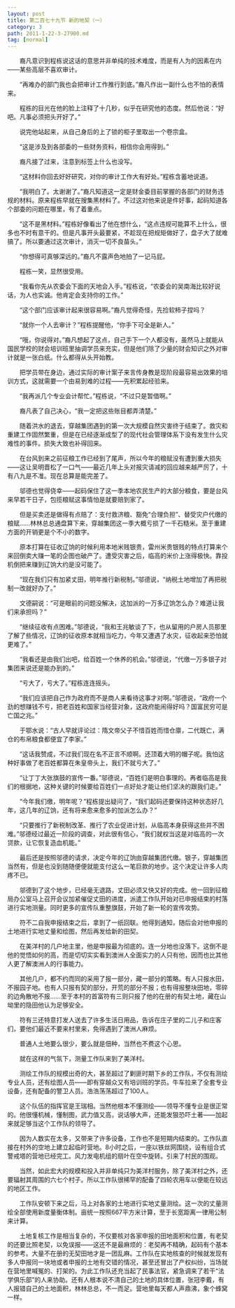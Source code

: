 ```yaml
---
layout: post
title: 第二百七十九节 新的地契（一）
category: 3
path: 2011-1-22-3-27900.md
tag: [normal]
---
```


　　裔凡意识到程栋说这话的意思并非单纯的技术难度，而是有人为的因素在内——某些高层不喜欢审计。

　　“再难办的部门我也会把审计工作推行到底。”裔凡作出一副什么也不怕的表情来。

　　程栋的目光在他的脸上注释了十几秒，似乎在研究他的态度。然后他说：“好吧。凡事必须把头开好了。”

　　说完他站起来，从自己身后的上了锁的柜子里取出一个卷宗盒。

　　“这是涉及到各部委的一些财务资料，相信你会用得到。”

　　裔凡接了过来，注意到标签上什么也没写。

　　“这材料你回去好好研究，对你的审计工作大有好处。”程栋含蓄地说道。

　　“我明白了。太谢谢了。”裔凡知道这一定是财金委目前掌握的各部门的财务违规的材料。原来程栋早就在搜集黑材料了。不过这对他来说是件好事，起码知道各个部委的问题在哪里，有了着重点。

　　“这不是黑材料。”程栋好像看出了他在想什么，“这点违规可能算不上什么，很多也不时有意干的。但是凡事开头最要紧，不趁现在把规矩做好了，盘子大了就难搞了。所以要通过这次审计，消灭一切不良苗头。”

　　“你想得可真够深远的。”裔凡不露声色地拍了一记马屁。

　　程栋一笑，显然很受用。

　　“我看你先从农委会下面的天地会入手。”程栋说，“农委会的吴南海比较好说话，为人也实诚。他肯定会支持你的工作。”

　　“这个部门应该审计起来很容易啊。”裔凡觉得奇怪，先捡软柿子捏吗？

　　“就你一个人去审计？”程栋提醒他，“你手下可全是新人。”

　　“哦，你说得对。”裔凡想起了这点，自己手下一个人都没有，虽然马上就能从国民学校的财会培训班里抽调学员来充实，但是他们除了少量的财会知识之外对审计就是一张白纸。什么都得从头开始教。

　　把学员带在身边，通过实际的审计案子来言传身教是现阶段最容易出效果的培训方式，这就需要一个由易到难的过程——先积累起经验来。

　　“我再派几个专业会计帮忙。”程栋说，“不过只是暂借啊。”

　　裔凡表了自己决心，“我一定把这些账目都弄清楚。”

　　随着洪水的退去，穿越集团遇到的第一次大规模自然灾害终于结束了。救灾和重建工作固然繁重，但是在已经逐渐成型了的现代社会管理体系下没有发生什么灾难性的事件。损失大致也补得回来。

　　在台风到来之前征粮工作已经到了尾声，所以今年的粮赋没有遭到重大损失——这让吴明晋松了一口气——最近几年上头对报灾请减的回应越来越严厉了，十有八九是不准。现在总算是能完差了。

　　邬德也觉得侥幸——起码保住了这一季本地农民生产的大部分粮食，要是台风来早若干日子，包揽粮赋这事情怕是就要赔到家了。

　　但是买卖还是做得有点赔了：支付救济粮、豁免“合理负担”、替受灾户代缴的粮赋……林林总总通盘算下来，穿越集团这一季大概亏损了一千石糙米。至于重建方面的开销更是个不小的数字。

　　原本打算在征收辽饷的时候利用本地米贱银贵，雷州米贵银贱的特点打算来个来回倒卖大赚一笔的企图也破产了。遭受灾害之后，临高的米价上涨得极快。靠投机倒把来赚到辽饷大约是没可能了。

　　“现在我们只有加紧丈田，明年推行新税制。”邬德说，“纳税土地增加了再把税制一改就好办了。”

　　文德嗣说：“可是眼前的问题没解决，这加派的一万多辽饷怎么办？难道让我们来承担吗？”

　　“继续征收有点困难。”邬德说，“我和王兆敏谈了下，也从留用的户房人员那里了解了些情况，辽饷的征收原本就相当吃力，今年又遭遇了水灾，征收起来恐怕就更难了。”

　　“我看还是由我们出吧，给百姓一个休养的机会。”邬德说，“代缴一万多银子对集团来说还是能办到的。”

　　“亏大了，亏大了。”程栋连连摇头。

　　“我们应该把自己作为政府而不是商人来看待这事才对啊。”邬德说，“政府一个劲的想赚钱不亏，把老百姓和国家当经营对象，这政府能闹得好吗？国富民穷可是亡国之兆。”

　　于鄂水说：“古人早就评论过：隋文帝父子不惜百姓而惜仓廪，二代既亡，满仓的布帛粮食都便宜了李家。”

　　“这话我赞成，不过我们现在名不正言不顺啊。还顶着大明的帽子呢。我怕这种好事做了老百姓都算在朱皇帝头上，我们不就亏大了。”

　　“让丁丁大张旗鼓的宣传一番。”邬德说，“百姓们是明白事理的。再者临高是我们的根据地，这种关键的时候要给百姓们一点好处才能让他们坚决的跟我们走。”

　　“今年我们缴，明年呢？”程栋提出疑问了，“我们起码还要保持这种状态好几年，这几年的辽饷，还有将来愈来愈多的加派怎么办？”

　　“只要推行了新税制改革、推行了农业促进计划，从临高本身获得这些并不困难。”邬德经过最近一阶段的调查，对此很有信心，“我们就权当这是对临高的一次贷款，让它恢复造血机能。”

　　最后还是按照邬德的请求，决定今年的辽饷由穿越集团代缴。银子，穿越集团当然有，但是也没到随随便便就能支付这么一笔巨款的地步。这个决定让许多人肉疼不已。

　　邬德到了这个地步，已经毫无退路，丈田必须又快又好的完成。他一回到征粮局办公室马上召开会议加紧催促丈田的进度，派遣工作队开始对已申报结束的村落进行实地测量。同时更多的宣传队重整旗鼓，开始了新一轮的宣传攻势。

　　符不二自我申报结束之后，拿到了一纸回联。他得到通知，随后会对他申报的土地进行实地丈量和绘图，然后再发给新的田契。

　　在美洋村的几户地主里，他是申报最为彻底的。连一分地也没落下。这倒不是他的觉悟如何的高，而是切切实实看到澳洲人全面实力的人只有他，因而也比其他人更了解澳洲人的行事能力。

　　其他几户，都不约而同的采用了报一部分，藏一部分的策略。有人只报水田，不报园子地。也有人只报有契的部分，开荒的部分不报；也有得报整块田地，零碎的边角散地不报……至于本村的首富符有三则只报了他的在册的有契土地，藏在山坳里的隐田他认为足够安全。

　　符有三还特意打发人送去了许多生活日用品，告诉在庄子里的二儿子和庄客们，要他们最近不要来村里来，免得遇到了澳洲人麻烦。

　　普通人土地要么很少，要么就是佃种，当然也不费这个心思。

　　就在这样的气氛下，测量工作队来到了美洋村。

　　测绘工作队的规模出奇的大，甚至超过了剿匪时期下乡的工作队，不仅有测绘专业人员，还有绘图人员——即有穿越众又有培训班的学员。牛车拉来了全套专业设备，还有配备的警卫人员。浩浩荡荡超过了100人。

　　这个队伍的指挥官是王瑞相。当然他根本不懂测绘——领导不懂专业是很正常的。他很懂机械，懂制图，武力值又高，说话够大声，还能发狠恐吓土著——加起来就足够当这个工作队的领导了。

　　因为人数实在太多，又带来了许多设备，工作也不是短期内结束的。工作队直接在村外的空地上建立起临时营地。8小时之后，一座以铁丝网围绕，设有组合式警戒塔的营地已经完工。风力发电机组的扇叶在空中旋转。引来了村民的围观。

　　当然，如此宏大的规模和投入并非单纯只为美洋村服务，除了美洋村之外，还要辐射其周围的六七个村子。所以工作队很稀罕的配备了四轮农用车以便能在较远的地区工作。

　　工作队安顿下来之后，马上对各家的土地进行实地丈量测绘。这一次的丈量测绘全部使用新度量衡体制。亩统一按照667平方米计算，至于长宽距离一律用公制来计算。

　　土地复核工作是相当复杂的，不仅要核对各家申报的田地面积和位置，有老契的还要比照老契，以免误报——这还不是最麻烦的：老契再不精确，起码有个基本的参考。大量不在册的无契田地才是一团乱麻。工作队在实地核查的时候就发现有多人申报同一块地或者申报的土地有交错的情况，甚至还冒出了产权纠纷，当场就在营地里喊冤的、打架的。为此工作队还充当起了民事法官，紧急调来了若干“法学俱乐部”的人来协助。还有人根本说不清自己的土地的具体位置，张冠李戴，有人报错自己的土地面积，林林总总，不一而足。营地里每天都人声鼎沸，象个蜂窝一样。
